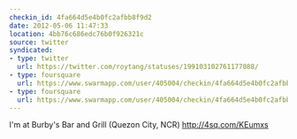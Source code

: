 ```yaml
---
checkin_id: 4fa664d5e4b0fc2afbb8f9d2
date: 2012-05-06 11:47:33
location: 4bb76c686edc76b0f926321c
source: twitter
syndicated:
- type: twitter
  url: https://twitter.com/roytang/statuses/199103102761177088/
- type: foursquare
  url: https://www.swarmapp.com/user/405004/checkin/4fa664d5e4b0fc2afbb8f9d2?s=JEQx819fXJfN4GCUAOCAZqLGtZ0&ref=tw
- type: foursquare
  url: https://www.swarmapp.com/user/405004/checkin/4fa664d5e4b0fc2afbb8f9d2?s=JEQx819fXJfN4GCUAOCAZqLGtZ0&ref=tw
---
```


I'm at Burby's Bar and Grill (Quezon City, NCR) http://4sq.com/KEumxs